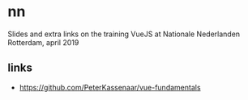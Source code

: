 # nn

Slides and extra links on the training VueJS at Nationale Nederlanden Rotterdam, april 2019

## links

-   https://github.com/PeterKassenaar/vue-fundamentals
